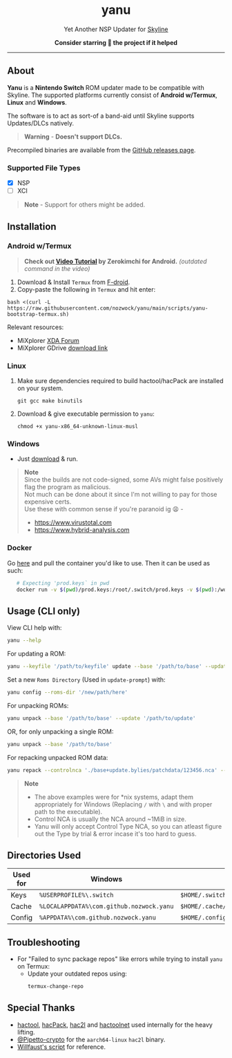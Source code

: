 <div align="center">

# yanu
Yet Another NSP Updater for [Skyline](https://github.com/skyline-emu/skyline)

**Consider starring 🌟 the project if it helped**

</div align="center">

---

## About

**Yanu** is a **Nintendo Switch** ROM updater made to be compatible with Skyline. The supported platforms currently consist of **Android w/Termux**, **Linux** and **Windows**.

The software is to act as sort-of a band-aid until Skyline supports Updates/DLCs natively.

> **Warning** - **Doesn't support DLCs.**

Precompiled binaries are available from the [GitHub releases page](https://github.com/nozwock/yanu/releases).

### Supported File Types
- [x] NSP 
- [ ] XCI

> **Note** - Support for others might be added.

## Installation

### Android w/Termux

> **Check out [Video Tutorial](https://www.youtube.com/watch?v=rsYHWL7G3EI) by Zerokimchi for Android.** _(outdated command in the video)_

1. Download & Install `Termux` from [F-droid](https://f-droid.org/en/packages/com.termux/).
2. Copy-paste the following in `Termux` and hit enter:
  ```console
  bash <(curl -L https://raw.githubusercontent.com/nozwock/yanu/main/scripts/yanu-bootstrap-termux.sh)
  ```

Relevant resources:
- MiXplorer [XDA Forum](https://forum.xda-developers.com/t/app-2-2-mixplorer-v6-x-released-fully-featured-file-manager.1523691/)
- MiXplorer GDrive [download link](https://drive.google.com/drive/folders/1BfeK39boriHy-9q76eXLLqbCwfV17-Gv)


### Linux

1. Make sure dependencies required to build hactool/hacPack are installed on your system.
   ```console
   git gcc make binutils
   ```
2. Download & give executable permission to `yanu`:
   ```console
   chmod +x yanu-x86_64-unknown-linux-musl
   ```

### Windows

- Just [download](https://github.com/nozwock/yanu/releases) & run.

> **Note**\
> Since the builds are not code-signed, some AVs might false positively flag the program as malicious.\
> Not much can be done about it since I'm not willing to pay for those expensive certs.\
> Use these with common sense if you're paranoid ig :weary: -
> - https://www.virustotal.com
> - https://www.hybrid-analysis.com 

### Docker
Go [here](https://github.com/nozwock/yanu/pkgs/container/yanu) and pull the container you'd like to use.
Then it can be used as such:
   ```sh
      # Expecting 'prod.keys` in pwd
      docker run -v $(pwd)/prod.keys:/root/.switch/prod.keys -v $(pwd):/work ghcr.io/nozwock/yanu update --base '/path/to/base' --update '/path/to/update' 
   ```

## Usage (CLI only)
View CLI help with:
```sh
yanu --help
```

For updating a ROM:
```sh
yanu --keyfile '/path/to/keyfile' update --base '/path/to/base' --update '/path/to/update'
```

Set a new `Roms Directory` (Used in `update-prompt`) with:
```sh
yanu config --roms-dir '/new/path/here'
```

For unpacking ROMs:
```sh
yanu unpack --base '/path/to/base' --update '/path/to/update'
```

OR, for only unpacking a single ROM:
```sh
yanu unpack --base '/path/to/base'
```

For repacking unpacked ROM data:
```sh
yanu repack --controlnca './base+update.bylies/patchdata/123456.nca' --romfsdir './base+update.bylies/romfs' --exefsdir './base+update.bylies/exefs'
```

> **Note**
> - The above examples were for *nix systems, adapt them appropriately for Windows (Replacing `/` with `\` and with proper path to the executable).
> - Control NCA is usually the NCA around ~1MiB in size.
> - Yanu will only accept Control Type NCA, so you can atleast figure out the Type by trial & error incase it's too hard to guess.

## Directories Used

| Used for | Windows | Linux |
| --- | --- | --- |
| Keys | `%USERPROFILE%\.switch` | `$HOME/.switch` |
| Cache | `%LOCALAPPDATA%\com.github.nozwock.yanu` | `$HOME/.cache/com.github.nozwock.yanu` |
| Config | `%APPDATA%\com.github.nozwock.yanu` | `$HOME/.config/com.github.nozwock.yanu` |

## Troubleshooting

- For "Failed to sync package repos" like errors while trying to install `yanu` on Termux:
   - Update your outdated repos using:
      ```sh
      termux-change-repo
      ```

## Special Thanks

- [hactool](https://github.com/SciresM/hactool), [hacPack](https://github.com/The-4n/hacPack), [hac2l](https://github.com/Atmosphere-NX/hac2l) and [hactoolnet](https://github.com/Thealexbarney/LibHac) used internally for the heavy lifting.
- [@Pipetto-crypto](https://github.com/Pipetto-crypto) for the `aarch64-linux` `hac2l` binary.
- [Willfaust's script](https://gist.github.com/willfaust/fb90dec409b8918290012031f09a78ef) for reference.

